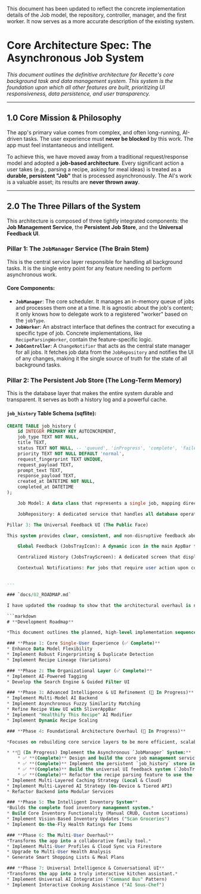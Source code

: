 This document has been updated to reflect the concrete implementation details of the Job model, the repository, controller, manager, and the first worker. It now serves as a more accurate description of the existing system.

# **Core Architecture Spec: The Asynchronous Job System**

*This document outlines the definitive architecture for Recette's core background task and data management system. This system is the foundation upon which all other features are built, prioritizing UI responsiveness, data persistence, and user transparency.*

---

## **1.0 Core Mission & Philosophy**

The app's primary value comes from complex, and often long-running, AI-driven tasks. The user experience must **never be blocked** by this work. The app must feel instantaneous and intelligent.

To achieve this, we have moved away from a traditional request/response model and adopted a **job-based architecture**. Every significant action a user takes (e.g., parsing a recipe, asking for meal ideas) is treated as a **durable, persistent "Job"** that is processed asynchronously. The AI's work is a valuable asset; its results are **never thrown away**.

---

## **2.0 The Three Pillars of the System**

This architecture is composed of three tightly integrated components: the **Job Management Service**, the **Persistent Job Store**, and the **Universal Feedback UI**.

### **Pillar 1: The `JobManager` Service (The Brain Stem)**

This is the central service layer responsible for handling all background tasks. It is the single entry point for any feature needing to perform asynchronous work.

#### **Core Components:**
* **`JobManager`**: The core scheduler. It manages an in-memory queue of jobs and processes them one at a time. It is agnostic about the job's content; it only knows how to delegate work to a registered "worker" based on the `jobType`.
* **`JobWorker`**: An abstract interface that defines the contract for executing a specific type of job. Concrete implementations, like `RecipeParsingWorker`, contain the feature-specific logic.
* **`JobController`**: A `ChangeNotifier` that acts as the central state manager for all jobs. It fetches job data from the `JobRepository` and notifies the UI of any changes, making it the single source of truth for the state of all background tasks.

### **Pillar 2: The Persistent Job Store (The Long-Term Memory)**

This is the database layer that makes the entire system durable and transparent. It serves as both a history log and a powerful cache.

#### **`job_history` Table Schema (sqflite):**
```sql
CREATE TABLE job_history (
    id INTEGER PRIMARY KEY AUTOINCREMENT,
    job_type TEXT NOT NULL,
    title TEXT,
    status TEXT NOT NULL, -- 'queued', 'inProgress', 'complete', 'failed', 'archived'
    priority TEXT NOT NULL DEFAULT 'normal',
    request_fingerprint TEXT UNIQUE,
    request_payload TEXT,
    prompt_text TEXT,
    response_payload TEXT,
    created_at DATETIME NOT NULL,
    completed_at DATETIME
);

    Job Model: A data class that represents a single job, mapping directly to the job_history table schema.

    JobRepository: A dedicated service that handles all database operations (CRUD) for the job_history table, isolating the database logic from the rest of the application.

Pillar 3: The Universal Feedback UI (The Public Face)

This system provides clear, consistent, and non-disruptive feedback about background tasks.

    Global Feedback (JobsTrayIcon): A dynamic icon in the main AppBar that animates when jobs are active. Tapping it opens the JobsTrayScreen.

    Centralized History (JobsTrayScreen): A dedicated screen that displays a persistent, scrollable list of recent jobs by reading directly from the JobController. It allows users to view the status of all tasks and "replay" the results of completed jobs.

    Contextual Notifications: For jobs that require user action upon completion (like recipe parsing), a contextual banner appears in the relevant screen (e.g., the RecipeLibraryScreen), prompting the user to review the result.


---

### `docs/02_ROADMAP.md`

I have updated the roadmap to show that the architectural overhaul is now in progress, with the foundational elements of the asynchronous job system being the first completed items.

```markdown
# **Development Roadmap**

*This document outlines the planned, high-level implementation sequence for the Recette app.*

### **Phase 1: Core Single-User Experience (✅ Complete)**
* Enhance Data Model Flexibility
* Implement Robust Fingerprinting & Duplicate Detection
* Implement Recipe Lineage (Variations)

### **Phase 2: The Organizational Layer (✅ Complete)**
* Implement AI-Powered Tagging
* Develop the Search Engine & Guided Filter UI

### **Phase 3: Advanced Intelligence & UI Refinement (🔄 In Progress)**
* Implement Multi-Model AI Backend
* Implement Asynchronous Fuzzy Similarity Matching
* Refine Recipe View UI with SliverAppBar
* Implement "Healthify This Recipe" AI Modifier
* Implement Dynamic Recipe Scaling

### **Phase 4: Foundational Architecture Overhaul (🔄 In Progress)**

*Focuses on rebuilding core service layers to be more efficient, scalable, and cost-effective in preparation for advanced inventory and multi-user features.*

* **🔄 (In Progress) Implement the Asynchronous `JobManager` System:**
    * ✅ **(Complete)** Design and build the core job management services (`JobManager`, `JobRepository`, `JobController`).
    * ✅ **(Complete)** Implement the persistent `job_history` store in the local database.
    * ✅ **(Complete)** Build the universal UI feedback system (`JobsTrayIcon`, `JobsTrayScreen`).
    * ✅ **(Complete)** Refactor the recipe parsing feature to use the new asynchronous job system.
* Implement Multi-Layered Caching Strategy (Local & Cloud)
* Implement Multi-Layered AI Strategy (On-Device & Tiered API)
* Refactor Backend into Modular Services

### **Phase 5: The Intelligent Inventory System**
*Builds the complete food inventory management system.*
* Build Core Inventory Functionality (Manual CRUD, Custom Locations)
* Implement Vision-Based Inventory Updates ("Scan Groceries")
* Implement On-the-Fly Health Ratings for Items

### **Phase 6: The Multi-User Overhaul**
*Transforms the app into a collaborative family tool.*
* Implement Multi-User Profiles & Cloud Sync via Firestore
* Upgrade to Multi-User Health Analysis
* Generate Smart Shopping Lists & Meal Plans

### **Phase 7: Universal Intelligence & Conversational UI**
*Transforms the app into a truly interactive kitchen assistant.*
* Implement Universal AI Integration ("Command Bus" Pattern)
* Implement Interactive Cooking Assistance ("AI Sous-Chef")